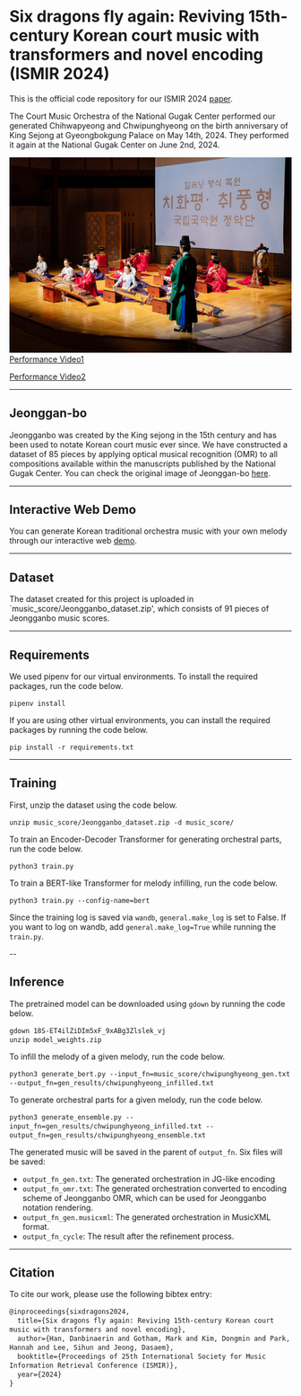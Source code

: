 # Six dragons fly again: Reviving 15th-century Korean court music with transformers and novel encoding (ISMIR 2024)

This is the official code repository for our ISMIR 2024 [paper](https://arxiv.org/abs/2408.01096). 

The Court Music Orchestra of the National Gugak Center performed our generated Chihwapyeong and Chwipunghyeong on the birth anniversary of King Sejong at Gyeongbokgung Palace on May 14th, 2024. They performed it again at the National Gugak Center on June 2nd, 2024. 



![Korean Court Music Ensemble](picture.jpg)
[Performance Video1](https://www.youtube.com/watch?v=7zS1FSG7dcg)

[Performance Video2](https://youtu.be/LoU4hnCpcfA)

----

## Jeonggan-bo
Jeongganbo was created by the King sejong in the 15th century and has been used to notate Korean court music ever since. We have constructed a dataset of 85 pieces by applying optical musical recognition (OMR) to all compositions available within the manuscripts published by the National Gugak Center. You can check the original image of Jeonggan-bo [here](https://www.gugak.go.kr/site/program/board/basicboard/list?boardtypeid=12&menuid=001003002002).

----

## Interactive Web Demo
You can generate Korean traditional orchestra music with your own melody through our interactive web [demo](https://www.six-dragons-fly-again.site/).


----

## Dataset
The dataset created for this project is uploaded in `music_score/Jeongganbo_dataset.zip', which consists of 91 pieces of Jeongganbo music scores. 

----
## Requirements

We used pipenv for our virtual environments. To install the required packages, run the code below. 

```
pipenv install
```

If you are using other virtual environments, you can install the required packages by running the code below.
```
pip install -r requirements.txt
```

----

## Training

First, unzip the dataset using the code below.

```
unzip music_score/Jeongganbo_dataset.zip -d music_score/
```

To train an Encoder-Decoder Transformer for generating orchestral parts, run the code below.
```
python3 train.py
```

To train a BERT-like Transformer for melody infilling, run the code below.
```
python3 train.py --config-name=bert 
```

Since the training log is saved via `wandb`, `general.make_log` is set to False. If you want to log on wandb, add `general.make_log=True` while running the `train.py`.

--

## Inference

The pretrained model can be downloaded using `gdown` by running the code below.

```
gdown 18S-ET4ilZiDIm5xF_9xABg3Zlslek_vj
unzip model_weights.zip
```

To infill the melody of a given melody, run the code below.

```
python3 generate_bert.py --input_fn=music_score/chwipunghyeong_gen.txt --output_fn=gen_results/chwipunghyeong_infilled.txt
```

To generate orchestral parts for a given melody, run the code below.

```
python3 generate_ensemble.py --input_fn=gen_results/chwipunghyeong_infilled.txt --output_fn=gen_results/chwipunghyeong_ensemble.txt
```

The generated music will be saved in the parent of `output_fn`. Six files will be saved:
- `output_fn_gen.txt`: The generated orchestration in JG-like encoding
- `output_fn_omr.txt`: The generated orchestration converted to encoding scheme of Jeongganbo OMR, which can be used for Jeongganbo notation rendering.
- `output_fn_gen.musicxml`: The generated orchestration in MusicXML format.
- `output_fn_cycle`: The result after the refinement process.

----
## Citation
To cite our work, please use the following bibtex entry:

```
@inproceedings{sixdragons2024,
  title={Six dragons fly again: Reviving 15th-century Korean court music with transformers and novel encoding},
  author={Han, Danbinaerin and Gotham, Mark and Kim, Dongmin and Park, Hannah and Lee, Sihun and Jeong, Dasaem},
  booktitle={Proceedings of 25th International Society for Music Information Retrieval Conference (ISMIR)},
  year={2024}
}
```